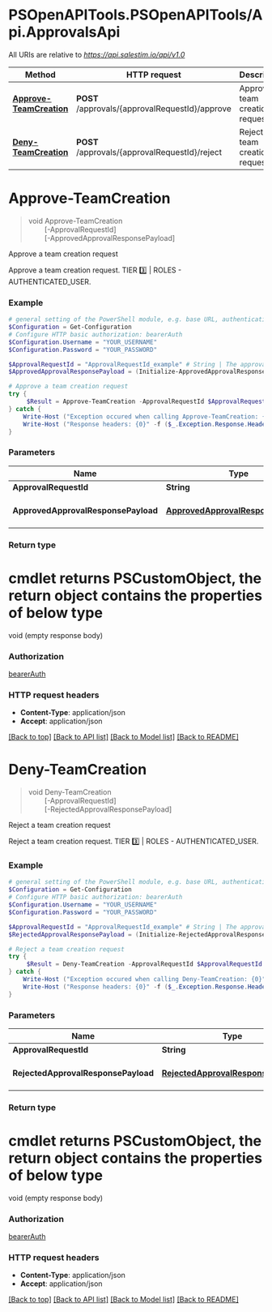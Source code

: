 # PSOpenAPITools.PSOpenAPITools/Api.ApprovalsApi

All URIs are relative to *https://api.salestim.io/api/v1.0*

Method | HTTP request | Description
------------- | ------------- | -------------
[**Approve-TeamCreation**](ApprovalsApi.md#Approve-TeamCreation) | **POST** /approvals/{approvalRequestId}/approve | Approve a team creation request
[**Deny-TeamCreation**](ApprovalsApi.md#Deny-TeamCreation) | **POST** /approvals/{approvalRequestId}/reject | Reject a team creation request


<a name="Approve-TeamCreation"></a>
# **Approve-TeamCreation**
> void Approve-TeamCreation<br>
> &nbsp;&nbsp;&nbsp;&nbsp;&nbsp;&nbsp;&nbsp;&nbsp;[-ApprovalRequestId] <String><br>
> &nbsp;&nbsp;&nbsp;&nbsp;&nbsp;&nbsp;&nbsp;&nbsp;[-ApprovedApprovalResponsePayload] <PSCustomObject><br>

Approve a team creation request

Approve a team creation request. TIER 3️⃣ | ROLES - AUTHENTICATED_USER.

### Example
```powershell
# general setting of the PowerShell module, e.g. base URL, authentication, etc
$Configuration = Get-Configuration
# Configure HTTP basic authorization: bearerAuth
$Configuration.Username = "YOUR_USERNAME"
$Configuration.Password = "YOUR_PASSWORD"

$ApprovalRequestId = "ApprovalRequestId_example" # String | The approval request ID.
$ApprovedApprovalResponsePayload = (Initialize-ApprovedApprovalResponsePayload -Message "Message_example" -Approver (Initialize-ApprovedApprovalResponsePayload_approver -Id "Id_example") -Updates (Initialize-ApprovedApprovalResponsePayload_updates -Name "Name_example" -Description "Description_example" -WelcomeMessage "WelcomeMessage_example")) # ApprovedApprovalResponsePayload | An ApprovedApprovalResponsePayload object. (optional)

# Approve a team creation request
try {
     $Result = Approve-TeamCreation -ApprovalRequestId $ApprovalRequestId -ApprovedApprovalResponsePayload $ApprovedApprovalResponsePayload
} catch {
    Write-Host ("Exception occured when calling Approve-TeamCreation: {0}" -f ($_.ErrorDetails | ConvertFrom-Json))
    Write-Host ("Response headers: {0}" -f ($_.Exception.Response.Headers | ConvertTo-Json))
}
```

### Parameters

Name | Type | Description  | Notes
------------- | ------------- | ------------- | -------------
 **ApprovalRequestId** | **String**| The approval request ID. | 
 **ApprovedApprovalResponsePayload** | [**ApprovedApprovalResponsePayload**](ApprovedApprovalResponsePayload.md)| An ApprovedApprovalResponsePayload object. | [optional] 

### Return type
# cmdlet returns PSCustomObject, the return object contains the properties of below type
void (empty response body)

### Authorization

[bearerAuth](../README.md#bearerAuth)

### HTTP request headers

 - **Content-Type**: application/json
 - **Accept**: application/json

[[Back to top]](#) [[Back to API list]](../README.md#documentation-for-api-endpoints) [[Back to Model list]](../README.md#documentation-for-models) [[Back to README]](../README.md)

<a name="Deny-TeamCreation"></a>
# **Deny-TeamCreation**
> void Deny-TeamCreation<br>
> &nbsp;&nbsp;&nbsp;&nbsp;&nbsp;&nbsp;&nbsp;&nbsp;[-ApprovalRequestId] <String><br>
> &nbsp;&nbsp;&nbsp;&nbsp;&nbsp;&nbsp;&nbsp;&nbsp;[-RejectedApprovalResponsePayload] <PSCustomObject><br>

Reject a team creation request

Reject a team creation request. TIER 3️⃣ | ROLES - AUTHENTICATED_USER.

### Example
```powershell
# general setting of the PowerShell module, e.g. base URL, authentication, etc
$Configuration = Get-Configuration
# Configure HTTP basic authorization: bearerAuth
$Configuration.Username = "YOUR_USERNAME"
$Configuration.Password = "YOUR_PASSWORD"

$ApprovalRequestId = "ApprovalRequestId_example" # String | The approval request ID.
$RejectedApprovalResponsePayload = (Initialize-RejectedApprovalResponsePayload -Message "Message_example" -Approver (Initialize-ApprovedApprovalResponsePayload_approver -Id "Id_example")) # RejectedApprovalResponsePayload | An RejectedApprovalResponsePayload object. (optional)

# Reject a team creation request
try {
     $Result = Deny-TeamCreation -ApprovalRequestId $ApprovalRequestId -RejectedApprovalResponsePayload $RejectedApprovalResponsePayload
} catch {
    Write-Host ("Exception occured when calling Deny-TeamCreation: {0}" -f ($_.ErrorDetails | ConvertFrom-Json))
    Write-Host ("Response headers: {0}" -f ($_.Exception.Response.Headers | ConvertTo-Json))
}
```

### Parameters

Name | Type | Description  | Notes
------------- | ------------- | ------------- | -------------
 **ApprovalRequestId** | **String**| The approval request ID. | 
 **RejectedApprovalResponsePayload** | [**RejectedApprovalResponsePayload**](RejectedApprovalResponsePayload.md)| An RejectedApprovalResponsePayload object. | [optional] 

### Return type
# cmdlet returns PSCustomObject, the return object contains the properties of below type
void (empty response body)

### Authorization

[bearerAuth](../README.md#bearerAuth)

### HTTP request headers

 - **Content-Type**: application/json
 - **Accept**: application/json

[[Back to top]](#) [[Back to API list]](../README.md#documentation-for-api-endpoints) [[Back to Model list]](../README.md#documentation-for-models) [[Back to README]](../README.md)

